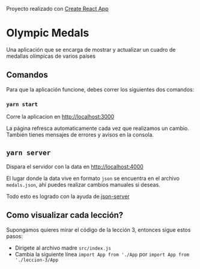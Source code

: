 Proyecto realizado con [Create React App](https://github.com/facebook/create-react-app)

# Olympic Medals

Una aplicación que se encarga de mostrar y actualizar un cuadro de medallas olímpicas de varios países

## Comandos

Para que la aplicación funcione, debes correr los siguientes dos comandos:

### `yarn start`

Corre la aplicacion en [http://localhost:3000](http://localhost:3000)

La página refresca automaticamente cada vez que realizamos un cambio.<br />
También tienes mensajes de errores y avisos en la consola.

## `yarn server`

Dispara el servidor con la data en [http://localhost:4000](http://localhost:4000)

El lugar donde la data vive en formato `json` se encuentra en el archivo `medals.json`, ahí puedes realizar cambios manuales si deseas.

Todo esto es logrado con la ayuda de [json-server](https://github.com/typicode/json-server)

## Como visualizar cada lección?

Supongamos quieres mirar el código de la lección 3, entonces sigue estos pasos:

- Dirigete al archivo madre `src/index.js`
- Cambia la siguiente línea `import App from './App` por `import App from './leccion-3/App`
